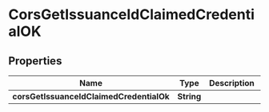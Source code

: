 # CorsGetIssuanceIdClaimedCredentialOK

## Properties

| Name                                     | Type       | Description | Notes      |
| ---------------------------------------- | ---------- | ----------- | ---------- |
| **corsGetIssuanceIdClaimedCredentialOk** | **String** |             | [optional] |
